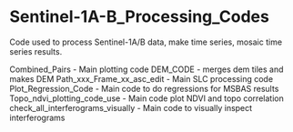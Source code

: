 # Sentinel-1A-B_Processing_Codes
Code used to process Sentinel-1A/B data, make time series, mosaic time series results.

Combined_Pairs - Main plotting code
DEM_CODE - merges dem tiles and makes DEM
Path_xxx_Frame_xx_asc_edit - Main SLC processing code
Plot_Regression_Code - Main code to do regressions for MSBAS results
Topo_ndvi_plotting_code_use - Main code plot NDVI and topo correlation
check_all_interferograms_visually - Main code to visually inspect interferograms
